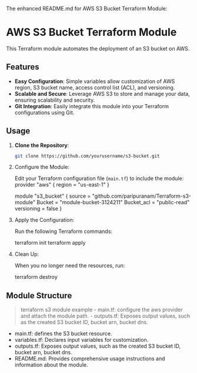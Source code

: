 The enhanced README.md for  AWS S3 Bucket Terraform Module:
# AWS S3 Bucket Terraform Module

This Terraform module automates the deployment of an S3 bucket on AWS.

## Features

- **Easy Configuration**: Simple variables allow customization of AWS region, S3 bucket name, access control list (ACL), and versioning.
- **Scalable and Secure**: Leverage AWS S3 to store and manage your data, ensuring scalability and security.
- **Git Integration**: Easily integrate this module into your Terraform configurations using Git.

## Usage

1. **Clone the Repository**:

   ```bash
   git clone https://github.com/yourusername/s3-bucket.git
   
2. Configure the Module:

   Edit your Terraform configuration file (`main.tf`) to include the module:
   provider "aws" {
    region = "us-east-1"
   }

   module "s3_bucket" {
    source      = "github.com/paripuranam/Terraform-s3-module"
    Bucket = "module-bucket-3124211"
    Bucket_acl = "public-read"
    versioning = false
   }
   
3. Apply the Configuration:

   Run the following Terraform commands:

     terraform init
   terraform apply
   
4. Clean Up:

   When you no longer need the resources, run:

     terraform destroy
   
## Module Structure
>terraform s3 module
  >example
    - main.tf: configure the aws provider and attach the module path.
    - outputs.tf: Exposes output values, such as the created S3 bucket ID, bucket arn, bucket dns.
- main.tf: defines the S3 bucket resource.
- variables.tf: Declares input variables for customization.
- outputs.tf: Exposes output values, such as the created S3 bucket ID, bucket arn, bucket dns.
- README.md: Provides comprehensive usage instructions and information about the module.

